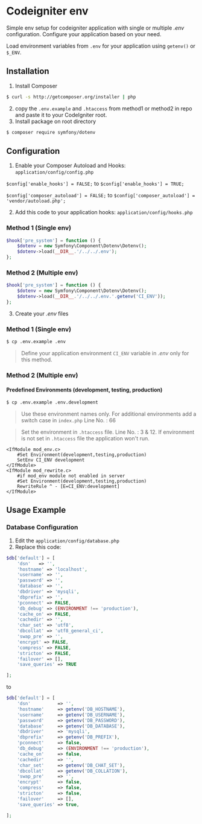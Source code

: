 # Codeigniter env

Simple env setup for codeigniter application with single or multiple _.env_ configuration. Configure your application based on your need.

Load environment variables from `.env` for your application using `getenv()` or `$_ENV`.

## Installation

1. Install Composer

```sh
$ curl -s http://getcomposer.org/installer | php
```

2. copy the `.env.example` and `.htaccess` from method1 or method2 in repo and paste it to your CodeIgniter root.
3. Install package on root directory

```sh
$ composer require symfony/dotenv
```

## Configuration

1. Enable your Composer Autoload and Hooks: `application/config/config.php`

`$config['enable_hooks'] = FALSE;` to `$config['enable_hooks'] = TRUE;`

`$config['composer_autoload'] = FALSE;` to `$config['composer_autoload'] = 'vendor/autoload.php';`

2. Add this code to your application hooks: `application/config/hooks.php`

### Method 1 (Single env)

```php
$hook['pre_system'] = function () {
    $dotenv = new Symfony\Component\Dotenv\Dotenv();
    $dotenv->load(__DIR__.'/../../.env');
};
```
### Method 2 (Multiple env)

```php
$hook['pre_system'] = function () {
    $dotenv = new Symfony\Component\Dotenv\Dotenv();
    $dotenv->load(__DIR__.'/../../.env.'.getenv('CI_ENV'));
};
```

3. Create your _.env_ files

### Method 1 (Single env)

```sh
$ cp .env.example .env
```

> Define your application environment `CI_ENV` variable in _.env_ only for this method.

### Method 2 (Multiple env) 
#### Predefined Environments (development, testing, production)

```sh
$ cp .env.example .env.development
```

> Use these environment names only. For additional environments add a switch case in `index.php` Line No. : 66

> Set the environment in `.htaccess` file. Line No. : 3 & 12. If environment is not set in `.htaccess` file the application won\'t run.

```apacheconf
<IfModule mod_env.c>
    #Set Environment(development,testing,production)
    SetEnv CI_ENV development
</IfModule>
<IfModule mod_rewrite.c>
    #if mod_env module not enabled in server
    #Set Environment(development,testing,production)
    RewriteRule ^ - [E=CI_ENV:development]
</IfModule>
```

## Usage Example

### Database Configuration

1. Edit the `application/config/database.php`
2. Replace this code:

```php
$db['default'] = [
	'dsn'	=> '',
	'hostname' => 'localhost',
	'username' => '',
	'password' => '',
	'database' => '',
	'dbdriver' => 'mysqli',
	'dbprefix' => '',
	'pconnect' => FALSE,
	'db_debug' => (ENVIRONMENT !== 'production'),
	'cache_on' => FALSE,
	'cachedir' => '',
	'char_set' => 'utf8',
	'dbcollat' => 'utf8_general_ci',
	'swap_pre' => '',
	'encrypt' => FALSE,
	'compress' => FALSE,
	'stricton' => FALSE,
	'failover' => [],
	'save_queries' => TRUE

];
```

to

```php
$db['default'] = [
    'dsn'          => '',
    'hostname'     => getenv('DB_HOSTNAME'),
    'username'     => getenv('DB_USERNAME'),
    'password'     => getenv('DB_PASSWORD'),
    'database'     => getenv('DB_DATABASE'),
    'dbdriver'     => 'mysqli',
    'dbprefix'     => getenv('DB_PREFIX'),
    'pconnect'     => false,
    'db_debug'     => (ENVIRONMENT !== 'production'),
    'cache_on'     => false,
    'cachedir'     => '',
    'char_set'     => getenv('DB_CHAT_SET'),
    'dbcollat'     => getenv('DB_COLLATION'),
    'swap_pre'     => '',
    'encrypt'      => false,
    'compress'     => false,
    'stricton'     => false,
    'failover'     => [],
    'save_queries' => true,

];
```